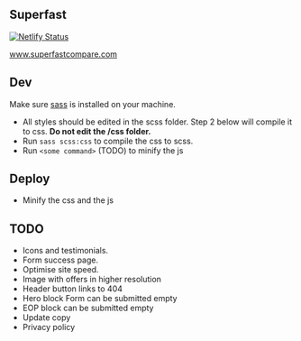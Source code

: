 ## Superfast 

[![Netlify Status](https://api.netlify.com/api/v1/badges/fa4219c6-e1e7-474f-a73f-b8a6ec309102/deploy-status)](https://app.netlify.com/sites/heroic-kitsune-a85442/deploys)

www.superfastcompare.com

## Dev

Make sure [sass](https://www.sass-lang.com/install) is installed on your machine.

- All styles should be edited in the scss folder. Step 2 below will compile it to css. **Do not edit the /css folder.** 
- Run `sass scss:css` to compile the css to scss. 
- Run `<some command>` (TODO) to minify the js

## Deploy
- Minify the css and the js

## TODO
- Icons and testimonials.
- Form success page.
- Optimise site speed.
- Image with offers in higher resolution 
- Header button links to 404
- Hero block Form can be submitted empty
- EOP block can be submitted empty 
- Update copy 
- Privacy policy